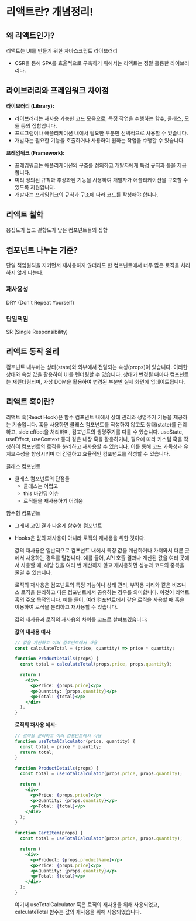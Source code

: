 # 리액트란? 개념정리!

## 왜 리액트인가?

리액트는 UI를 만들기 위한 자바스크립트 라이브러리

- CSR을 통해 SPA를 효율적으로 구축하기 위해서는 리액트는 정말 훌륭한 라이브러리다.

## 라이브러리와 프레임워크 차이점

**라이브러리 (Library):**

- 라이브러리는 재사용 가능한 코드 모음으로, 특정 작업을 수행하는 함수, 클래스, 모듈 등의 집합입니다.
- 프로그램이나 애플리케이션 내에서 필요한 부분만 선택적으로 사용할 수 있습니다.
- 개발자는 필요한 기능을 호출하거나 사용하여 원하는 작업을 수행할 수 있습니다.

**프레임워크 (Framework):**

- 프레임워크는 애플리케이션의 구조를 정의하고 개발자에게 특정 규칙과 틀을 제공합니다.
- 미리 정의된 규칙과 추상화된 기능을 사용하여 개발자가 애플리케이션을 구축할 수 있도록 지원합니다.
- 개발자는 프레임워크의 규칙과 구조에 따라 코드를 작성해야 합니다.

## 리액트 철학

응집도가 높고 결합도가 낮은 컴포넌트들의 집합

## 컴포넌트 나누는 기준?

단일 책임원칙을 지키면서 재사용하지 않더라도 한 컴포넌트에서 너무 많은 로직을 처리하지 않게 나눈다.

### 재사용성

DRY (Don’t Repeat Yourself)

### 단일책임

SR (Single Responsibility)

## 리액트 동작 원리

컴포넌트 내부에는 상태(state)와 외부에서 전달되는 속성(props)이 있습니다. 이러한 상태와 속성 값을 활용하여 UI를 렌더링할 수 있습니다. 상태가 변경될 때마다 컴포넌트는 재렌더링되며, 가상 DOM을 활용하여 변경된 부분만 실제 화면에 업데이트됩니다.

## 리액트 훅이란?

리액트 훅(React Hook)은 함수 컴포넌트 내에서 상태 관리와 생명주기 기능을 제공하는 기술입니다. 훅을 사용하면 클래스 컴포넌트를 작성하지 않고도 상태(state)를 관리하고, side effect을 처리하며, 컴포넌트의 생명주기를 다룰 수 있습니다. useState, useEffect, useContext 등과 같은 내장 훅을 활용하거나, 필요에 따라 커스텀 훅을 작성하여 컴포넌트의 로직을 분리하고 재사용할 수 있습니다. 이를 통해 코드 가독성과 유지보수성을 향상시키며 더 간결하고 효율적인 컴포넌트를 작성할 수 있습니다.

클래스 컴포넌트

- 클래스 컴포넌트의 단점들
    - 클래스는 어렵고
    - this 바인딩 이슈
    - 로직들을 재사용하기 어려움

함수형 컴포넌트

- 그래서 고민 결과 나온게 함수형 컴포넌트

- Hooks은 값의 재사용이 아니라 로직의 재사용을 위한 것이다.
    
    값의 재사용은 일반적으로 컴포넌트 내에서 특정 값을 계산하거나 가져와서 다른 곳에서 사용하는 경우를 말합니다. 예를 들어, API 호출 결과나 계산된 값을 여러 곳에서 사용할 때, 해당 값을 여러 번 계산하지 않고 재사용하면 성능과 코드의 중복을 줄일 수 있습니다.
    
    로직의 재사용은 컴포넌트의 특정 기능이나 상태 관리, 부작용 처리와 같은 비즈니스 로직을 분리하고 다른 컴포넌트에서 공유하는 경우를 의미합니다. 이것이 리액트 훅의 주요 목적입니다. 예를 들어, 여러 컴포넌트에서 같은 로직을 사용할 때 훅을 이용하여 로직을 분리하고 재사용할 수 있습니다.
    
    값의 재사용과 로직의 재사용의 차이를 코드로 살펴보겠습니다:
    
    **값의 재사용 예시:**
    
    ```jsx
    // 값을 계산하고 여러 컴포넌트에서 사용
    const calculateTotal = (price, quantity) => price * quantity;
    
    function ProductDetails(props) {
      const total = calculateTotal(props.price, props.quantity);
    
      return (
        <div>
          <p>Price: {props.price}</p>
          <p>Quantity: {props.quantity}</p>
          <p>Total: {total}</p>
        </div>
      );
    }
    ```
    
    **로직의 재사용 예시:**
    
    ```jsx
    // 로직을 분리하고 여러 컴포넌트에서 사용
    function useTotalCalculator(price, quantity) {
      const total = price * quantity;
      return total;
    }
    
    function ProductDetails(props) {
      const total = useTotalCalculator(props.price, props.quantity);
    
      return (
        <div>
          <p>Price: {props.price}</p>
          <p>Quantity: {props.quantity}</p>
          <p>Total: {total}</p>
        </div>
      );
    }
    
    function CartItem(props) {
      const total = useTotalCalculator(props.price, props.quantity);
    
      return (
        <div>
          <p>Product: {props.productName}</p>
          <p>Price: {props.price}</p>
          <p>Quantity: {props.quantity}</p>
          <p>Total: {total}</p>
        </div>
      );
    }
    ```
    
    여기서 useTotalCalculator 훅은 로직의 재사용을 위해 사용되었고, calculateTotal 함수는 값의 재사용을 위해 사용되었습니다.